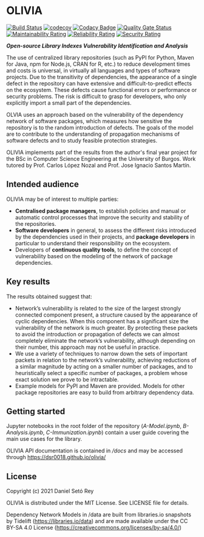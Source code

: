 # OLIVIA

[![Build Status](https://travis-ci.com/dsr0018/olivia.svg?branch=master)](https://travis-ci.com/dsr0018/olivia)
[![codecov](https://codecov.io/gh/dsr0018/olivia/branch/master/graph/badge.svg)](https://codecov.io/gh/dsr0018/olivia)
[![Codacy Badge](https://app.codacy.com/project/badge/Grade/0b151ed6a3794874b1d3083e2532497d)](https://www.codacy.com/manual/dsr0018/olivia?utm_source=github.com&amp;utm_medium=referral&amp;utm_content=dsr0018/olivia&amp;utm_campaign=Badge_Grade)
[![Quality Gate Status](https://sonarcloud.io/api/project_badges/measure?project=dsr0018_olivia&metric=alert_status)](https://sonarcloud.io/dashboard?id=dsr0018_olivia)
[![Maintainability Rating](https://sonarcloud.io/api/project_badges/measure?project=dsr0018_olivia&metric=sqale_rating)](https://sonarcloud.io/dashboard?id=dsr0018_olivia)
[![Reliability Rating](https://sonarcloud.io/api/project_badges/measure?project=dsr0018_olivia&metric=reliability_rating)](https://sonarcloud.io/dashboard?id=dsr0018_olivia)
[![Security Rating](https://sonarcloud.io/api/project_badges/measure?project=dsr0018_olivia&metric=security_rating)](https://sonarcloud.io/dashboard?id=dsr0018_olivia)

_**Open-source Library Indexes Vulnerability Identification and Analysis**_

The use of centralized library repositories (such as PyPI for Python, Maven for Java, npm for Node.js, CRAN for R, etc.) to reduce development times and costs is universal, in virtually all languages and types of software projects. Due to the transitivity of dependencies, the appearance of a single defect in the repository can have extensive and difficult-to-predict effects on the ecosystem. These defects cause functional errors or performance or security problems. The risk is difficult to grasp for developers, who only explicitly import a small part of the dependencies.

OLVIA uses an approach based on the vulnerability of the dependency network of software packages, which measures how sensitive the repository is to the random introduction of defects. The goals of the model are to contribute to the understanding of propagation mechanisms of software defects and to study feasible protection strategies. 

OLIVIA implements part of the results from the author's final year project for the BSc in Computer Science Engineering at the University of Burgos. Work tutored by Prof. Carlos López Nozal and Prof. Jose Ignacio Santos Martín.

## Intended audience
OLIVIA may be of interest to multiple parties:
* __Centralised package managers__, to establish policies and manual or automatic control processes that improve the security and stability of the repositories.
* __Software developers__ in general, to assess the different risks introduced by the dependencies used in their projects, and __package developers__ in particular to understand their responsibility on the ecosystem.
* Developers of __continuous quality tools__, to define the concept of vulnerability based on the modeling of the network of package dependencies.

## Key results
The results obtained suggest that:

* Network’s vulnerability is related to the size of the largest strongly connected component present, a structure caused by the appearance of cyclic dependencies. When this component has a significant size the vulnerability of the network is much greater. By protecting these packets to avoid the introduction or propagation of defects we can almost completely eliminate the network’s vulnerability, although depending on their number, this approach may not be useful in practice. 
* We use a variety of techniques to narrow down the sets of important packets in relation to the network’s vulnerability, achieving reductions of a similar magnitude by acting on a smaller number of packages, and to heuristically select a specific number of packages, a problem whose exact solution we prove to be intractable.
* Example models for PyPI and Maven are provided. Models for other package repositories are easy to build from arbitrary dependency data.

## Getting started
Jupyter notebooks in the root folder of the repository (*A-Model.ipynb*, *B-Analysis.ipynb*, *C-Immunization.ipynb*) contain a user guide covering the main use cases for the library. 

OLIVIA API documentation is contained in */docs* and may be accessed through https://dsr0018.github.io/olivia/ 

## License
Copyright (c) 2021 Daniel Setó Rey

OLIVIA is distributed under the MIT License. See LICENSE file for details.

Dependency Network Models in /data are built from libraries.io snapshots by Tidelift (https://libraries.io/data) and are made available under the CC BY-SA 4.0 License (https://creativecommons.org/licenses/by-sa/4.0/) 